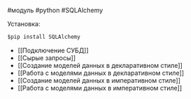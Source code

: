 #модуль #python #SQLAlchemy

Установка:
```python
$pip install SQLAlchemy
```


- [[Подключение СУБД]]
- [[Сырые запросы]]
- [[Создание моделей данных в декларативном стиле]]
- [[Работа с моделями данных в декларативном стиле]]
- [[Создание моделей данных в императивном стиле]]
- [[Работа с моделями данных в императивном стиле]]